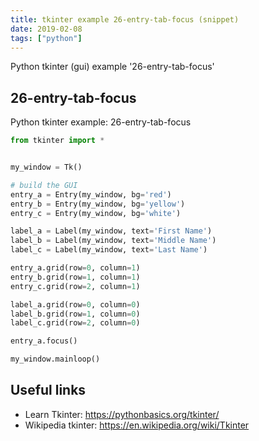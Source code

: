 ```yaml
---
title: tkinter example 26-entry-tab-focus (snippet)
date: 2019-02-08
tags: ["python"]
---
```

Python tkinter (gui) example '26-entry-tab-focus'


## 26-entry-tab-focus

Python tkinter example: 26-entry-tab-focus

```python
from tkinter import *


my_window = Tk()

# build the GUI
entry_a = Entry(my_window, bg='red')
entry_b = Entry(my_window, bg='yellow')
entry_c = Entry(my_window, bg='white')

label_a = Label(my_window, text='First Name')
label_b = Label(my_window, text='Middle Name')
label_c = Label(my_window, text='Last Name')

entry_a.grid(row=0, column=1)
entry_b.grid(row=1, column=1)
entry_c.grid(row=2, column=1)

label_a.grid(row=0, column=0)
label_b.grid(row=1, column=0)
label_c.grid(row=2, column=0)

entry_a.focus()

my_window.mainloop()


```

## Useful links

- Learn Tkinter: https://pythonbasics.org/tkinter/
- Wikipedia tkinter: https://en.wikipedia.org/wiki/Tkinter
